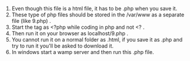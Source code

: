 1. Even though this file is a html file, it has to be .php when you save it.
2. These type of php files should be stored in the /var/www as a separate file (like 9.php) .
3. Start the tag as <?php while coding in php and not <? .
4. Then run it on your browser as localhost/9.php .
5. You cannot run it on a normal folder as .html, if you save it as .php and try to run it you'll be asked to download it.
6. In windows start a wamp server and then run this .php file.
